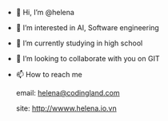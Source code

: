 - 👋 Hi, I’m @helena
- 👀 I’m interested in AI, Software engineering
- 🌱 I’m currently studying in high school
- 💞️ I’m looking to collaborate with you on GIT
- 📫 How to reach me
  
     email: helena@codingland.com
  
     site: http://wwww.helena.io.vn
